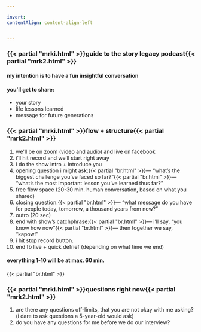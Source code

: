 ```yaml
---

invert: 
contentAlign: content-align-left


---
```

### {{< partial "mrki.html" >}}guide to the story legacy podcast{{< partial "mrk2.html" >}}
#### my intention is to have a fun insightful conversation
#### you'll get to share:
- your story
- life lessons learned
- message for future generations

### {{< partial "mrki.html" >}}flow + structure{{< partial "mrk2.html" >}}
1. we'll be on zoom (video and audio) and live on facebook
2. i’ll hit record and we’ll start right away
3. i do the show intro + introduce you
4. opening question i might ask:{{< partial "br.html" >}}— “what’s the biggest challenge you’ve faced so far?”{{< partial "br.html" >}}— “what’s the most important lesson you’ve learned thus far?”
5. free flow space (20-30 min. human conversation, based on what you shared)
6. closing question:{{< partial "br.html" >}}— “what message do you have for people today, tomorrow, a thousand years from now?”
7. outro (20 sec)
8. end with show’s catchphrase:{{< partial "br.html" >}}— i’ll say, “you know how now”{{< partial "br.html" >}}— then together we say, “kapow!”
9. i hit stop record button.
10. end fb live + quick defrief (depending on what time we end)

#### everything 1-10 will be at max. 60 min.
{{< partial "br.html" >}}
### {{< partial "mrki.html" >}}questions right now{{< partial "mrk2.html" >}}
1. are there any questions off-limits, that you are not okay with me asking? (i dare to ask questions a 5-year-old would ask)
2. do you have any questions for me before we do our interview?
